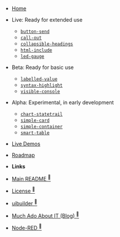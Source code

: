 * [Home](/)

* Live: Ready for extended use

  * [`button-send`](button-send)
  * [`call-out`](call-out)
  * [`collapsible-headings`](collapsible-headings)
  * [`html-include`](html-include)
  * [`led-gauge`](led-gauge)

* Beta: Ready for basic use

  * [`labelled-value`](labelled-value)
  * [`syntax-highlight`](syntax-highlight)
  * [`visible-console`](visible-console)

* Alpha: Experimental, in early development

  * [`chart-statetrail`](chart-statetrail)
  * [`simple-card`](simple-card)
  * [`simple-container`](simple-container)
  * [`smart-table`](smart-table)

- [Live Demos](https://wc.totallyinformation.net/tests)
- [Roadmap](./roadmap)

- **Links**
- [Main README <sup>🔗</sup>](https://totallyinformation.github.io/web-components/)
- [License <sup>🔗</sup>](https://github.com/TotallyInformation/node-red-contrib-uibuilder/blob/main/LICENSE)
- [uibuilder <sup>🔗</sup>](https://github.com/TotallyInformation/node-red-contrib-uibuilder)
- [Much Ado About IT (Blog) <sup>🔗</sup>](https://it.knightnet.org.uk)
- [Node-RED <sup>🔗</sup>](https://nodered.org/)
